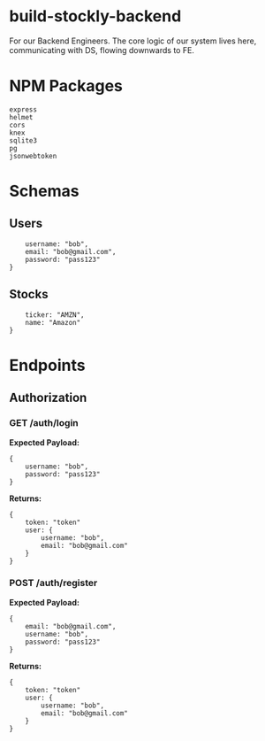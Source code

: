 # build-stockly-backend
For our Backend Engineers. The core logic of our system lives here, communicating with DS, flowing downwards to FE.

# NPM Packages
```
express
helmet
cors
knex
sqlite3
pg
jsonwebtoken
```

# Schemas

## Users
```{
    username: "bob",
    email: "bob@gmail.com",
    password: "pass123"
}
```

## Stocks
```{
    ticker: "AMZN",
    name: "Amazon"
}
```

# Endpoints

## Authorization

### GET /auth/login
**Expected Payload:**
```
{
    username: "bob",
    password: "pass123"
}
```
**Returns:**
```
{
    token: "token"
    user: {
        username: "bob",
        email: "bob@gmail.com"
    }
}
```

### POST /auth/register
**Expected Payload:**
```
{
    email: "bob@gmail.com",
    username: "bob",
    password: "pass123"
}
```
**Returns:**
```
{
    token: "token"
    user: {
        username: "bob",
        email: "bob@gmail.com"
    }
}
```